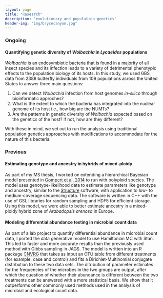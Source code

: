 ```yaml
---
layout: page
title: "Research"
description: "evolutionary and population genetics"
header-img: "img/brycecanyon.jpg"
---
```


### Ongoing

#### Quantifying genetic diversity of *Wolbachia* in *Lycaeides* populations

*Wolbachia* is an endosymbiotic bacteria that is found in a majority of all insect species and its infection leads to a variety of detrimental phenotypic effects to the population biology of its hosts. In this study, we used GBS data from 2388 butterfly individuals from 109 populations across the United States to answer three main questions:  
1. Can we detect *Wolbachia* infection from host genomes *in-silico* through bioinformatic approches?  
2. What is the extent to which the bacteria has integrated into the nuclear genome of its host i.e., how big are the NUMTs?  
3. Are the patterns in genetic diversity of *Wolbachia* expected based on the genetics of the host? If not, how are they different?  

With these in mind, we set out to run the analysis using traditional population genetics approaches with modifications to accommodate for the nature of this bacteria. 

### Previous 

#### Estimating genotype and ancestry in hybrids of mixed-ploidy 

As part of my MS thesis, I worked on extending a hierarchical Bayesian model presented in [Gompert et al, 2014](https://cpb-us-e1.wpmucdn.com/wp.txstate.edu/dist/a/171/files/2013/05/gompert14.pdf) to run with polyploid species. The model uses genotype-likelihood data to estimate parameters like genotype and ancestry, similar to the [Structure](https://web.stanford.edu/group/pritchardlab/structure.html) software, with application to low- to medium-coverage sequencing data. The software is written in C++ with the use of GSL libraries for random sampling and HDF5 for efficient storage. Using this model, we were able to better estimate ancestry in a mixed-ploidy hybrid zone of *Arabadopsis arenosa* in Europe. 

#### Modeling differential abundance testing in microbial count data

As part of a lab project to quantify differential abundance in microbial count data, I ported the data generative model to use Hamiltonian MC with Stan. This led to faster and more accurate results than the previously used method with Gibbs sampling in JAGS. The model is written into an R package [CNVRG](https://rdrr.io/github/JHarrisonEcoEvo/CNVRG/) that takes as input an OTU table from different treatments (for example, case and control) and fits a Dirichlet-Multinomial conjugate distribution to these two data sets. The ditribution of parameter estimates for the frequencies of the microbes in the two groups are output, after which the question of whether their abundance is different between the two treatments can be answered with a more statistical basis. We show that it outperforms other commonly used methods used in the analysis of microbial and ecological count data. 
